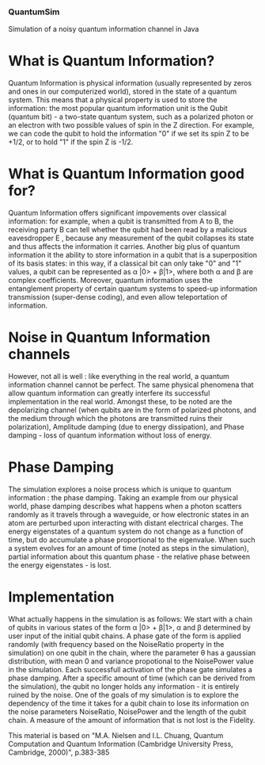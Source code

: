 ### QuantumSim
Simulation of a noisy quantum information channel in Java

# What is Quantum Information? 

Quantum Information is physical information (usually represented by zeros and ones in our computerized world), stored in the state of a quantum system. This means that a physical property is used to store the information: the most popular quantum information unit is the Qubit (quantum bit) - a two-state quantum system, such as a polarized photon or an electron with two possible values of spin in the Z direction. For example, we can code the qubit to hold the information "0" if we set its spin Z to be +1/2, or to hold "1" if the spin Z is -1/2. 

# What is Quantum Information good for? 

Quantum Information offers significant impovements over classical information: for example, when a qubit is transmitted from A to B, the receiving party B can tell whether the qubit had been read by a malicious eavesdropper E , because any measurement of the qubit collapses its state and thus affects the information it carries. 
Another big plus of quantum information it the ability to store information in a qubit that is a superposition of its basis states: in this way, if a classical bit can only take "0" and "1" values, a qubit can be represented as α |0> + β|1>, where both α and β are complex coefficients. Moreover, quantum information uses the entanglement property of certain quantum systems to speed-up information transmission (super-dense coding), and even allow teleportation of information. 

# Noise in Quantum Information channels 

However, not all is well : like everything in the real world, a quantum information channel cannot be perfect. The same physical phenomena that allow quantum information can greatly interfere its successful implementation in the real world. Amongst these, to be noted are the depolarizing channel (when qubits are in the form of polarized photons, and the medium through which the photons are transmitted ruins their polarization), Amplitude damping (due to energy dissipation), and Phase damping - loss of quantum information without loss of energy. 


# Phase Damping 

The simulation explores a noise process which is unique to quantum information : the phase damping. Taking an example from our physical world, phase damping describes what happens when a photon scatters randomly as it travels through a waveguide, or how electronic states in an atom are perturbed upon interacting with distant electrical charges. The energy eigenstates of a quantum system do not change as a function of time, but do accumulate a phase proportional to the eigenvalue. When such a system evolves for an amount of time (noted as steps in the simulation), partial information about this quantum phase - the relative phase between the energy eigenstates - is lost. 

# Implementation 

What actually happens in the simulation is as follows: 
We start with a chain of qubits in various states of the form α |0> + β|1>, α and β determined by user input of the initial qubit chains. A phase gate of the form is applied randomly (with frequency based on the NoiseRatio property in the simulation) on one qubit in the chain, where the parameter θ	has a gaussian distribution, with mean 0 and variance propotional to the NoisePower value in the simulation. 
Each successfull activation of the phase gate simulates a phase damping. After a specific amount of time (which can be derived from the simulation), the qubit no longer holds any information - it is entirely ruined by the noise. One of the goals of my simulation is to explore the dependency of the time it takes for a qubit chain to lose its information on the noise parameters NoiseRatio, NoisePower and the length of the qubit chain.
A measure of the amount of information that is not lost is the Fidelity. 

This material is based on "M.A. Nielsen and I.L. Chuang, Quantum Computation and Quantum Information (Cambridge University Press, Cambridge, 2000)", p.383-385

